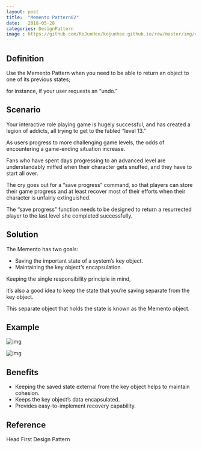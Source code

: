 ```yaml
---
layout: post
title:  "Memento Pattern02"
date:   2018-05-28
categories: DesignPattern
image : https://github.com/KoJunHee/kojunhee.github.io/raw/master/img/dpci.png
---
```


## Definition

Use the Memento Pattern when you need to be able to return an object to one of its previous states; 

for instance, if your user requests an “undo.” 

## Scenario 

Your interactive role playing game is hugely successful, and has created a legion of addicts, all trying to get
 to the fabled “level 13.” 

As users progress to more challenging game levels, the odds of encountering a game-ending situation increase. 

Fans who have spent days progressing to an advanced level are understandably miffed when their character gets snuffed, and they have to start all over. 

The cry goes out for a “save progress” command, so that players can store their game progress and at least recover most of their efforts when their character is unfairly extinguished. 

The “save progress” function needs to be designed to return a resurrected player to the last level she completed successfully. 

## Solution

The Memento has two goals:

- Saving the important state of a system’s key object. 
- Maintaining the key object’s encapsulation. 

Keeping the single responsibility principle in mind, 

it’s also a good idea to keep the state that you’re saving separate from the key object. 

This separate object that holds the state is known as the Memento object. 

## Example

![img](https://github.com/KoJunHee/kojunhee.github.io/raw/master/img/mementoo01.png)

![img](https://github.com/KoJunHee/kojunhee.github.io/raw/master/img/mementoo02.png)

## Benefits

- Keeping the saved state external from the key object helps to maintain cohesion. 
- Keeps the key object’s data encapsulated.
- Provides easy-to-implement recovery capability. 

## Reference

Head First Design Pattern

